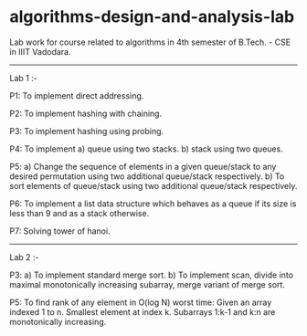 # algorithms-design-and-analysis-lab

Lab work for course related to algorithms in 4th semester of B.Tech. - CSE in IIIT Vadodara.

-----
Lab 1 :-

P1: To implement direct addressing.

P2: To implement hashing with chaining.

P3: To implement hashing using probing.

P4: To implement
  a) queue using two stacks.
  b) stack using two queues.

P5:
  a) Change the sequence of elements in a given queue/stack to any desired permutation using two additional queue/stack respectively.
  b) To sort elements of queue/stack using two additional queue/stack respectively.
  
P6: To implement a list data structure which behaves as a queue if its size is less than 9 and as a stack otherwise.

P7: Solving tower of hanoi.


-----
Lab 2 :-

P3:
  a) To implement standard merge sort.
  b) To implement scan, divide into maximal monotonically increasing subarray, merge variant of merge sort.

P5: To find rank of any element in O(log N) worst time:
  Given an array indexed 1 to n. Smallest element at index k. Subarrays 1:k-1 and k:n are monotonically increasing.
